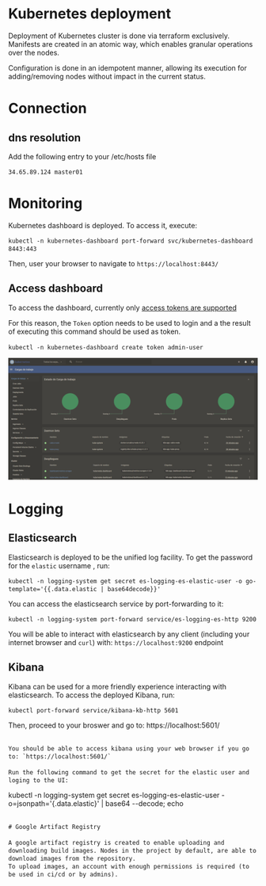 # Kubernetes deployment

Deployment of Kubernetes cluster is done via terraform exclusively. Manifests are created in an atomic way, which enables granular operations over the nodes.

Configuration is done in an idempotent manner, allowing its execution for adding/removing nodes without impact in the current status.

# Connection

## dns resolution

Add the following entry to your /etc/hosts file

```
34.65.89.124 master01
```

# Monitoring

Kubernetes dashboard is deployed. To access it, execute:

```
kubectl -n kubernetes-dashboard port-forward svc/kubernetes-dashboard 8443:443
```

Then, user your browser to navigate to `https://localhost:8443/`

## Access dashboard

To access the dashboard, currently only [access tokens are supported](https://github.com/kubernetes/dashboard/blob/master/docs/user/access-control/creating-sample-user.md)

For this reason, the `Token` option needs to be used to login and a the result of executing this command should be used as token.

`kubectl -n kubernetes-dashboard create token admin-user`

![k8s_dashboard](images/k8s_dashboard.png)

# Logging

## Elasticsearch
Elasticsearch is deployed to be the unified log facility. To get the password for the `elastic` username , run:

```
kubectl -n logging-system get secret es-logging-es-elastic-user -o go-template='{{.data.elastic | base64decode}}'
```

You can access the elasticsearch service by port-forwarding to it:

```
kubectl -n logging-system port-forward service/es-logging-es-http 9200
```

You will be able to interact with elasticsearch by any client (including your internet browser and `curl`) with: `https://localhost:9200` endpoint

## Kibana
Kibana can be used for a more friendly experience interacting with elasticsearch. To access the deployed Kibana, run:

```
kubectl port-forward service/kibana-kb-http 5601

```
Then, proceed to your broswer and go to:
https://localhost:5601/
```

You should be able to access kibana using your web browser if you go to: `https://localhost:5601/`

Run the following command to get the secret for the elastic user and loging to the UI:

```
kubectl -n logging-system get secret es-logging-es-elastic-user -o=jsonpath='{.data.elastic}' | base64 --decode; echo
```

# Google Artifact Registry

A google artifact registry is created to enable uploading and downloading build images. Nodes in the project by default, are able to download images from the repository.
To upload images, an account with enough permissions is required (to be used in ci/cd or by admins).

